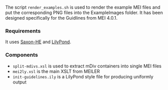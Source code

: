 The script `render_examples.sh` is used to render the example MEI files and put the corresponding PNG files into the ExampleImages folder. 
It has been designed specifically for the Guidlines from MEI 4.0.1. 

### Requirements
It uses [Saxon-HE](http://saxon.sourceforge.net) and [LilyPond](https://lilypond.org/).

### Components
* `split-mdivs.xsl` is used to extract mDiv containers into single MEI files
* `mei2ly.xsl` is the main XSLT from MEILER
* `init-guidelines.ily` is a LilyPond style file for producing uniformly output
